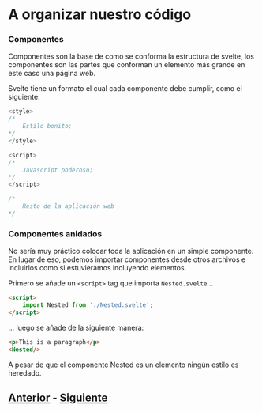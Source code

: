 # A organizar nuestro código

### Componentes
Componentes son la base de como se conforma la estructura de svelte, los componentes son las partes que conforman un elemento más grande en este caso una página web.

Svelte tiene un formato el cual cada componente debe cumplir, como el siguiente:
```javascript
<style>
/*
    Estilo bonito;
*/
</style>

<script>
/*
    Javascript poderoso;
*/
</script>

/*
    Resto de la aplicación web
*/
```
### Componentes anidados

No sería muy práctico colocar toda la aplicación en un simple componente. En lugar de eso, podemos importar componentes desde otros archivos  e incluirlos como si estuvieramos incluyendo elementos.

Primero se añade un `<script>` tag que importa `Nested.svelte`...
```html
<script>
    import Nested from './Nested.svelte';
</script>
```
... luego se añade de la siguiente manera:
```html
<p>This is a paragraph</p>
<Nested/>
```
A pesar de que el componente Nested es un elemento ningún estilo es heredado.

## [Anterior](https://github.com/WorkshopTechnology/Materiales/blob/master/Talleres/Svelte/2.-queEsSvelte) - [Siguiente](https://github.com/WorkshopTechnology/Materiales/blob/master/Talleres/Svelte/4.-atributosDinamicos.md)